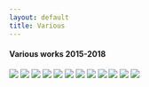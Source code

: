 ```yaml
---
layout: default
title: Various
---
```


#### Various works 2015-2018

![](/Images/hotdogs.jpg)
![](/Images/iobject.jpg)
![](/Images/brickhole.jpg)
![](/Images/M-7.jpg)
![](/Images/mh-1.jpg)
![](/Images/mh-2.jpg)
![](/Images/mh-3.jpg)
![](/Images/Merideth-3.jpg)
![](/Images/Merideth-1.jpg)
![](/Images/moldedpart.jpg)
![](/Images/TubeTools.jpg)
![](/Images/)
